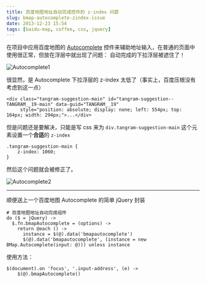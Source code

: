 ```yaml
---
title: 百度地图地址自动完成控件的 z-index 问题
slug: bmap-autocomplete-zindex-issue
date: 2013-12-23 15:54
tags: [baidu-map, coffee, css, jquery]
---
```


在项目中应用百度地图的 [Autocomplete] 控件来辅助地址输入，在普通的页面中使用很正常，但放在浮层中就出现了问题：
自动完成的下拉浮层被遮住了！

![Autocomplete1](http://pic.yupoo.com/greatghoul_v/DpgY1830/jzui2.png)

很显然，是 Autocomplete 下拉浮层的 z-index 太低了（事实上，百度压根没有考虑到这一点）

    <div class="tangram-suggestion-main" id="tangram-suggestion--TANGRAM__19-main" data-guid="TANGRAM__19"
         style="position: absolute; display: none; left: 554px; top: 164px; width: 294px;">...</div>

但是问题还是要解决，只能是写 css 来为 `div.tangram-suggestion-main` 这个元素设置一个**合适**的 `z-index`

    .tangram-suggestion-main {
        z-index: 1060;
    }

然后这个问题就会被修正了。

![Autocomplete2](http://pic.yupoo.com/greatghoul_v/Dph1KsPD/OcJjx.png)

---

顺便送上一个百度地图 Autocomplete 的简单 jQuery 封装

    # 百度地图地址自动完成组件
    do ($ = jQuery) ->
      $.fn.bmapAutocomplete = (options) ->
        return @each () ->
          instance = $(@).data('bmapautocomplete')
          $(@).data('bmapautocomplete', (instance = new BMap.Autocomplete(input: @))) unless instance

使用方法：

    $(document).on 'focus', '.input-address', (e) ->
        $(@).bmapAutocomplete()

[Autocomplete]: http://developer.baidu.com/map/reference/index.php?title=Class:%E6%9C%8D%E5%8A%A1%E7%B1%BB/Autocomplete

